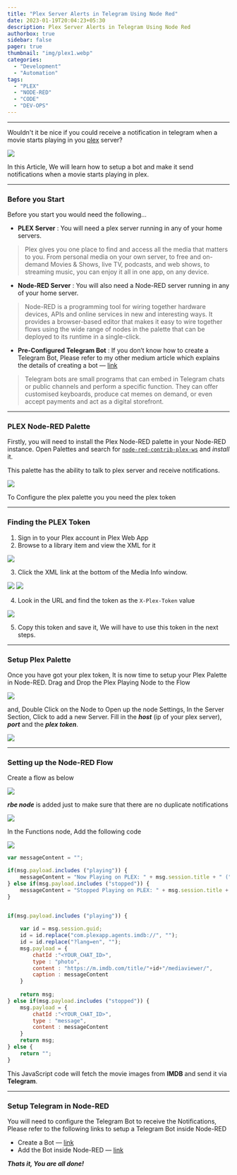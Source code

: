 ```yaml
---
title: "Plex Server Alerts in Telegram Using Node Red"
date: 2023-01-19T20:04:23+05:30
description: Plex Server Alerts in Telegram Using Node Red
authorbox: true
sidebar: false
pager: true
thumbnail: "img/plex1.webp"
categories:
  - "Development"
  - "Automation"
tags:
  - "PLEX"
  - "NODE-RED"
  - "CODE"
  - "DEV-OPS"
---
```


---

Wouldn't it be nice if you could receive a notification in telegram when a movie starts playing in you [plex](https://www.plex.tv/) server?

![](../images/plex2.webp)

In this Article, We will learn how to setup a bot and make it send notifications when a movie starts playing in plex.

---

### Before you Start
Before you start you would need the following…

- **PLEX Server** : You will need a plex server running in any of your home servers.
> Plex gives you one place to find and access all the media that matters to you. From personal media on your own server, to free and on-demand Movies & Shows, live TV, podcasts, and web shows, to streaming music, you can enjoy it all in one app, on any device.

- **Node-RED Server** : You will also need a Node-RED server running in any of your home server.

> Node-RED is a programming tool for wiring together hardware devices, APIs and online services in new and interesting ways. It provides a browser-based editor that makes it easy to wire together flows using the wide range of nodes in the palette that can be deployed to its runtime in a single-click.

- **Pre-Configured Telegram Bot** : If you don’t know how to create a Telegram Bot, Please refer to my other medium article which explains the details of creating a bot — [link](https://blog.amithgc.com/post/track-ssh-logins-via-telegram/)

> Telegram bots are small programs that can embed in Telegram chats or public channels and perform a specific function. They can offer customised keyboards, produce cat memes on demand, or even accept payments and act as a digital storefront.

---
### PLEX Node-RED Palette
Firstly, you will need to install the Plex Node-RED palette in your Node-RED instance. Open Palettes and search for [`node-red-contrib-plex-ws`](https://flows.nodered.org/node/node-red-contrib-plex-ws) and *install* it.

This palette has the ability to talk to plex server and receive notifications.

![](../images/plex3.webp)

To Configure the plex palette you you need the plex token

---

### Finding the PLEX Token

1. Sign in to your Plex account in Plex Web App
2. Browse to a library item and view the XML for it

![](../images/plex4.webp)

3. Click the XML link at the bottom of the Media Info window.

![](../images/plex5.webp) ![](../images/plex6.webp)

4. Look in the URL and find the token as the `X-Plex-Token` value

![](../images/plex7.webp)

5. Copy this token and save it, We will have to use this token in the next steps.

---
### Setup Plex Palette
Once you have got your plex token, It is now time to setup your Plex Palette in Node-RED. Drag and Drop the Plex Playing Node to the Flow

![](../images/plex8.webp) 

and, Double Click on the Node to Open up the node Settings, In the Server Section, Click to add a new Server. Fill in the ***host*** (ip of your plex server), ***port*** and the ***plex token***.

![](../images/plex9.webp) 

---

### Setting up the Node-RED Flow

Create a flow as below

![](../images/plex10.webp) 

***rbe node*** is added just to make sure that there are no duplicate notifications

![](../images/plex11.webp) 

In the Functions node, Add the following code

![](../images/plex12.webp) 

```javascript
var messageContent = "";

if(msg.payload.includes ("playing")) {
    messageContent = "Now Playing on PLEX: " + msg.session.title + " (" + msg.session.year + ")";
} else if(msg.payload.includes ("stopped")) {
    messageContent = "Stopped Playing on PLEX: " + msg.session.title + " (" + msg.session.year + ")";
}


if(msg.payload.includes ("playing")) {
    
    var id = msg.session.guid;
    id = id.replace("com.plexapp.agents.imdb://", "");
    id = id.replace("?lang=en", "");
    msg.payload = {
        chatId :"<YOUR_CHAT_ID>",
        type : "photo",
        content : "https://m.imdb.com/title/"+id+"/mediaviewer/",
        caption : messageContent
    }
    
    return msg;
} else if(msg.payload.includes ("stopped")) {
    msg.payload = {
        chatId :"<YOUR_CHAT_ID>",
        type : "message",
        content : messageContent
    }
    return msg;
} else {
    return "";
}
```

This JavaScript code will fetch the movie images from **IMDB** and send it via **Telegram**.

---

### Setup Telegram in Node-RED

You will need to configure the Telegram Bot to receive the Notifications, Please refer to the following links to setup a Telegram Bot inside Node-RED

- Create a Bot — [link](https://blog.amithgc.com/post/track-ssh-logins-via-telegram/)
- Add the Bot inside Node-RED — [link](https://flows.nodered.org/node/node-red-contrib-telegrambot)

***Thats it, You are all done!***



